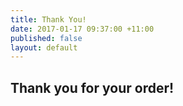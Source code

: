 ```yaml
---
title: Thank You!
date: 2017-01-17 09:37:00 +11:00
published: false
layout: default
---
```


<h2 class="alt-header">Thank you for your order!</h2>
